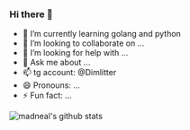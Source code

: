 ### Hi there 👋
- 🌱 I’m currently learning golang and python
- 👯 I’m looking to collaborate on ...
- 🤔 I’m looking for help with ...
- 💬 Ask me about ...
- 📫 tg account: @Dimlitter
- 😄 Pronouns: ...
- ⚡ Fun fact: ...


![madneal's github stats](https://github-readme-stats.vercel.app/api?username=Dimlitter&show_icons=true&theme=radical) 
